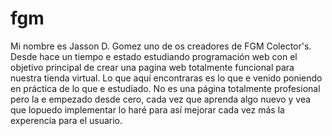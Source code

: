 # fgm
Mi nombre es Jasson D. Gomez uno de os creadores de FGM Colector's.
Desde hace un tiempo e estado estudiando programación web con el objetivo principal de crear una pagina web totalmente funcional para nuestra tienda virtual.
Lo que aquí encontraras es lo que e venido poniendo en práctica de lo que e estudiado.
No es una página totalmente profesional pero la e empezado desde cero, cada vez que aprenda algo nuevo y vea que lopuedo implementar lo haré para así mejorar cada vez más la experencia para el usuario.